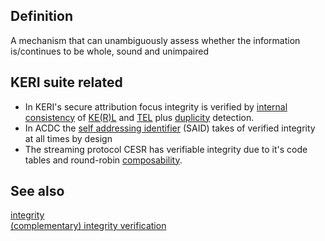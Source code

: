 ## Definition
A mechanism that can unambiguously assess whether the information is/continues to be whole, sound and unimpaired

## KERI suite related
- In KERI's secure attribution focus integrity is verified by [internal consistency](internal-inconsistency) of [KE(R)L](key-event-receipt-log) and [TEL](transaction-event-log) plus [duplicity](duplicity) detection.
- In ACDC the [self addressing identifier](self-addressing-identifier) (SAID) takes of verified integrity at all times by design
- The streaming protocol CESR has verifiable integrity due to it's code tables and round-robin [composability](composability).

## See also
[integrity](integrity)  
[(complementary) integrity verification](complementary-integrity-verification)

